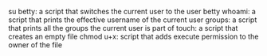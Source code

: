 su betty: a script that switches the current user to the user betty
whoami: a script that prints the effective username of the current user
groups: a script that prints all the groups the current user is part of
touch: a script that creates an empty file
chmod u+x: script that adds execute permission to the owner of the file
